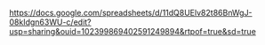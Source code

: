 
https://docs.google.com/spreadsheets/d/11dQ8UElv82t86BnWgJ-08kIdgn63WU-c/edit?usp=sharing&ouid=102399869402591249894&rtpof=true&sd=true



